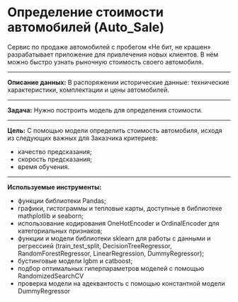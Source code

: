 # Определение стоимости автомобилей (Auto_Sale)
Сервис по продаже автомобилей с пробегом «Не бит, не крашен» разрабатывает приложение для привлечения новых клиентов. В нём можно быстро узнать рыночную стоимость своего автомобиля.
____
**Описание данных:** В распоряжении исторические данные: технические характеристики, комплектации и цены автомобилей.
____
**Задача:** Нужно построить модель для определения стоимости. 
____
**Цель:** С помощью модели определить стоимость автомобиля, исходя из следующих важных для Заказчика критериев:
- качество предсказания;
- скорость предсказания;
- время обучения.
____
**Используемые инструменты:**
* функции библиотеки Pandas;
* графики, гистограммы и тепловые карты, доступные в библиотеке mathplotlib и seaborn;
* использование кодирования OneHotEncoder и OrdinalEncoder для категориальных признаков;
* функции и модели библиотеки sklearn для работы с данными и регрессией (train_test_split, DecisionTreeRegressor, RandomForestRegressor, LinearRegression, DummyRegressor);
* бустинговые модели lgbm и catboost;
* подбор оптимальных гиперпараметров моделей с помощью RandomizedSearchCV
* проверка модели на адеквантость с помощью константной модели DummyRegressor
